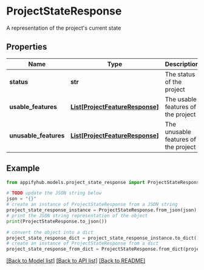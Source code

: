 # ProjectStateResponse

A representation of the project's current state

## Properties

Name | Type | Description | Notes
------------ | ------------- | ------------- | -------------
**status** | **str** | The status of the project | 
**usable_features** | [**List[ProjectFeatureResponse]**](ProjectFeatureResponse.md) | The usable features of the project | 
**unusable_features** | [**List[ProjectFeatureResponse]**](ProjectFeatureResponse.md) | The unusable features of the project | 

## Example

```python
from appifyhub.models.project_state_response import ProjectStateResponse

# TODO update the JSON string below
json = "{}"
# create an instance of ProjectStateResponse from a JSON string
project_state_response_instance = ProjectStateResponse.from_json(json)
# print the JSON string representation of the object
print(ProjectStateResponse.to_json())

# convert the object into a dict
project_state_response_dict = project_state_response_instance.to_dict()
# create an instance of ProjectStateResponse from a dict
project_state_response_from_dict = ProjectStateResponse.from_dict(project_state_response_dict)
```
[[Back to Model list]](../README.md#documentation-for-models) [[Back to API list]](../README.md#documentation-for-api-endpoints) [[Back to README]](../README.md)


